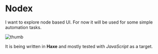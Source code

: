 # Nodex

I want to explore node based UI. For now it will be used for some simple automation tasks.

![thumb](thumb.jpg)

It is being written in **Haxe** and mostly tested with *JavaScript* as a target.